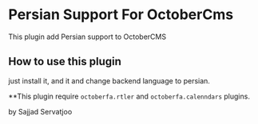 # Persian Support For OctoberCms

This plugin add Persian support to OctoberCMS

## How to use this plugin

just install it, and it and change backend language to persian.

\*\*This plugin require `octoberfa.rtler` and `octoberfa.calenndars` plugins.

by Sajjad Servatjoo
